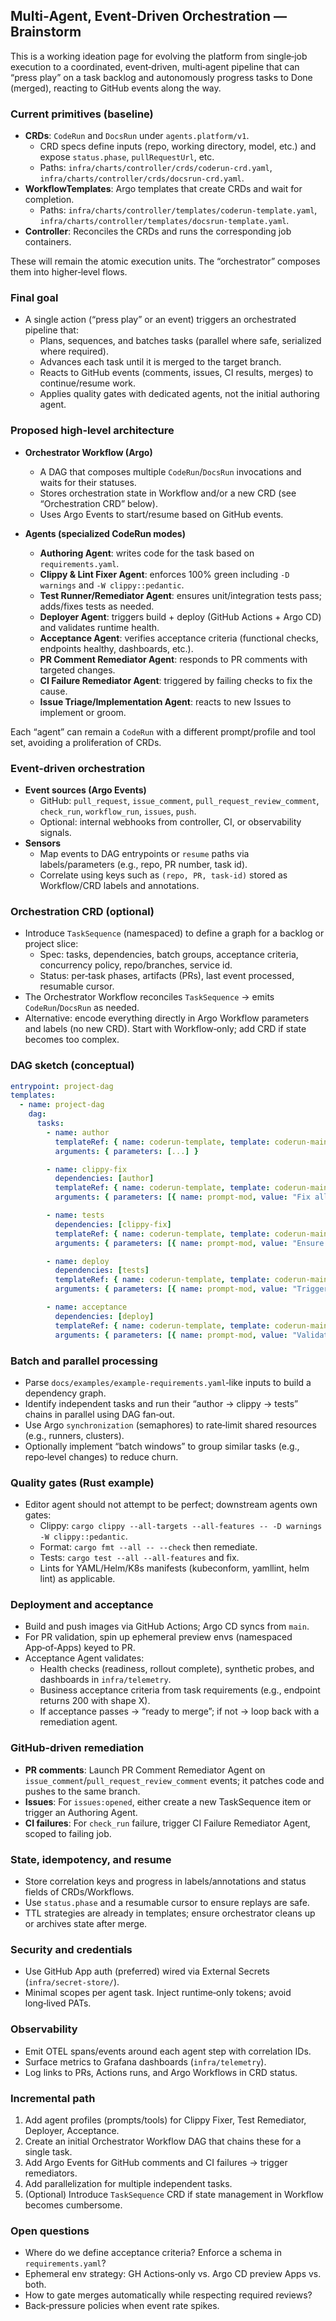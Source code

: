 ## Multi‑Agent, Event‑Driven Orchestration — Brainstorm

This is a working ideation page for evolving the platform from single‑job execution to a coordinated, event‑driven, multi‑agent pipeline that can “press play” on a task backlog and autonomously progress tasks to Done (merged), reacting to GitHub events along the way.

### Current primitives (baseline)
- **CRDs**: `CodeRun` and `DocsRun` under `agents.platform/v1`.
  - CRD specs define inputs (repo, working directory, model, etc.) and expose `status.phase`, `pullRequestUrl`, etc.
  - Paths: `infra/charts/controller/crds/coderun-crd.yaml`, `infra/charts/controller/crds/docsrun-crd.yaml`.
- **WorkflowTemplates**: Argo templates that create CRDs and wait for completion.
  - Paths: `infra/charts/controller/templates/coderun-template.yaml`, `infra/charts/controller/templates/docsrun-template.yaml`.
- **Controller**: Reconciles the CRDs and runs the corresponding job containers.

These will remain the atomic execution units. The “orchestrator” composes them into higher‑level flows.

### Final goal
- A single action (“press play” or an event) triggers an orchestrated pipeline that:
  - Plans, sequences, and batches tasks (parallel where safe, serialized where required).
  - Advances each task until it is merged to the target branch.
  - Reacts to GitHub events (comments, issues, CI results, merges) to continue/resume work.
  - Applies quality gates with dedicated agents, not the initial authoring agent.

### Proposed high‑level architecture
- **Orchestrator Workflow (Argo)**
  - A DAG that composes multiple `CodeRun`/`DocsRun` invocations and waits for their statuses.
  - Stores orchestration state in Workflow and/or a new CRD (see “Orchestration CRD” below).
  - Uses Argo Events to start/resume based on GitHub events.

- **Agents (specialized CodeRun modes)**
  - **Authoring Agent**: writes code for the task based on `requirements.yaml`.
  - **Clippy & Lint Fixer Agent**: enforces 100% green including `-D warnings` and `-W clippy::pedantic`.
  - **Test Runner/Remediator Agent**: ensures unit/integration tests pass; adds/fixes tests as needed.
  - **Deployer Agent**: triggers build + deploy (GitHub Actions + Argo CD) and validates runtime health.
  - **Acceptance Agent**: verifies acceptance criteria (functional checks, endpoints healthy, dashboards, etc.).
  - **PR Comment Remediator Agent**: responds to PR comments with targeted changes.
  - **CI Failure Remediator Agent**: triggered by failing checks to fix the cause.
  - **Issue Triage/Implementation Agent**: reacts to new Issues to implement or groom.

Each “agent” can remain a `CodeRun` with a different prompt/profile and tool set, avoiding a proliferation of CRDs.

### Event‑driven orchestration
- **Event sources (Argo Events)**
  - GitHub: `pull_request`, `issue_comment`, `pull_request_review_comment`, `check_run`, `workflow_run`, `issues`, `push`.
  - Optional: internal webhooks from controller, CI, or observability signals.
- **Sensors**
  - Map events to DAG entrypoints or `resume` paths via labels/parameters (e.g., repo, PR number, task id).
  - Correlate using keys such as `(repo, PR, task-id)` stored as Workflow/CRD labels and annotations.

### Orchestration CRD (optional)
- Introduce `TaskSequence` (namespaced) to define a graph for a backlog or project slice:
  - Spec: tasks, dependencies, batch groups, acceptance criteria, concurrency policy, repo/branches, service id.
  - Status: per‑task phases, artifacts (PRs), last event processed, resumable cursor.
- The Orchestrator Workflow reconciles `TaskSequence` → emits `CodeRun`/`DocsRun` as needed.
- Alternative: encode everything directly in Argo Workflow parameters and labels (no new CRD). Start with Workflow‑only; add CRD if state becomes too complex.

### DAG sketch (conceptual)
```yaml
entrypoint: project-dag
templates:
  - name: project-dag
    dag:
      tasks:
        - name: author
          templateRef: { name: coderun-template, template: coderun-main }
          arguments: { parameters: [...] }

        - name: clippy-fix
          dependencies: [author]
          templateRef: { name: coderun-template, template: coderun-main }
          arguments: { parameters: [{ name: prompt-mod, value: "Fix all clippy pedantic; -D warnings" }, ...] }

        - name: tests
          dependencies: [clippy-fix]
          templateRef: { name: coderun-template, template: coderun-main }
          arguments: { parameters: [{ name: prompt-mod, value: "Ensure tests pass; add missing tests" }, ...] }

        - name: deploy
          dependencies: [tests]
          templateRef: { name: coderun-template, template: coderun-main }
          arguments: { parameters: [{ name: prompt-mod, value: "Trigger GH Actions, ensure rollout healthy" }, ...] }

        - name: acceptance
          dependencies: [deploy]
          templateRef: { name: coderun-template, template: coderun-main }
          arguments: { parameters: [{ name: prompt-mod, value: "Validate acceptance criteria" }, ...] }
```

### Batch and parallel processing
- Parse `docs/examples/example-requirements.yaml`‑like inputs to build a dependency graph.
- Identify independent tasks and run their “author → clippy → tests” chains in parallel using DAG fan‑out.
- Use Argo `synchronization` (semaphores) to rate‑limit shared resources (e.g., runners, clusters).
- Optionally implement “batch windows” to group similar tasks (e.g., repo‑level changes) to reduce churn.

### Quality gates (Rust example)
- Editor agent should not attempt to be perfect; downstream agents own gates:
  - Clippy: `cargo clippy --all-targets --all-features -- -D warnings -W clippy::pedantic`.
  - Format: `cargo fmt --all -- --check` then remediate.
  - Tests: `cargo test --all --all-features` and fix.
  - Lints for YAML/Helm/K8s manifests (kubeconform, yamllint, helm lint) as applicable.

### Deployment and acceptance
- Build and push images via GitHub Actions; Argo CD syncs from `main`.
- For PR validation, spin up ephemeral preview envs (namespaced App‑of‑Apps) keyed to PR.
- Acceptance Agent validates:
  - Health checks (readiness, rollout complete), synthetic probes, and dashboards in `infra/telemetry`.
  - Business acceptance criteria from task requirements (e.g., endpoint returns 200 with shape X).
  - If acceptance passes → “ready to merge”; if not → loop back with a remediation agent.

### GitHub‑driven remediation
- **PR comments**: Launch PR Comment Remediator Agent on `issue_comment`/`pull_request_review_comment` events; it patches code and pushes to the same branch.
- **Issues**: For `issues:opened`, either create a new TaskSequence item or trigger an Authoring Agent.
- **CI failures**: For `check_run` failure, trigger CI Failure Remediator Agent, scoped to failing job.

### State, idempotency, and resume
- Store correlation keys and progress in labels/annotations and status fields of CRDs/Workflows.
- Use `status.phase` and a resumable cursor to ensure replays are safe.
- TTL strategies are already in templates; ensure orchestrator cleans up or archives state after merge.

### Security and credentials
- Use GitHub App auth (preferred) wired via External Secrets (`infra/secret-store/`).
- Minimal scopes per agent task. Inject runtime‑only tokens; avoid long‑lived PATs.

### Observability
- Emit OTEL spans/events around each agent step with correlation IDs.
- Surface metrics to Grafana dashboards (`infra/telemetry`).
- Log links to PRs, Actions runs, and Argo Workflows in CRD status.

### Incremental path
1) Add agent profiles (prompts/tools) for Clippy Fixer, Test Remediator, Deployer, Acceptance.
2) Create an initial Orchestrator Workflow DAG that chains these for a single task.
3) Add Argo Events for GitHub comments and CI failures → trigger remediators.
4) Add parallelization for multiple independent tasks.
5) (Optional) Introduce `TaskSequence` CRD if state management in Workflow becomes cumbersome.

### Open questions
- Where do we define acceptance criteria? Enforce a schema in `requirements.yaml`?
- Ephemeral env strategy: GH Actions‑only vs. Argo CD preview Apps vs. both.
- How to gate merges automatically while respecting required reviews?
- Back‑pressure policies when event rate spikes.


